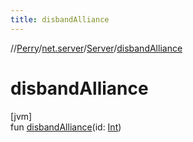 ```yaml
---
title: disbandAlliance
---
```

//[Perry](../../../index.html)/[net.server](../index.html)/[Server](index.html)/[disbandAlliance](disband-alliance.html)



# disbandAlliance



[jvm]\
fun [disbandAlliance](disband-alliance.html)(id: [Int](https://kotlinlang.org/api/latest/jvm/stdlib/kotlin/-int/index.html))




